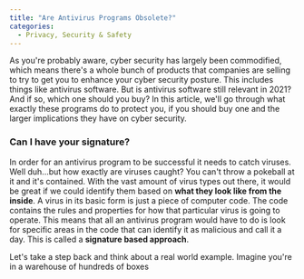 ```yaml
---
title: "Are Antivirus Programs Obsolete?"
categories:
  - Privacy, Security & Safety
---
```


As you're probably aware, cyber security has largely been commodified, which means there's a whole bunch of products that companies are selling to try to get you to enhance your cyber security posture. This includes things like antivirus software. But is antivirus software still relevant in 2021? And if so, which one should you buy? In this article, we'll go through what exactly these programs do to protect you, if you should buy one and the larger implications they have on cyber security. 

### Can I have your signature?

In order for an antivirus program to be successful it needs to catch viruses. Well duh...but how exactly are viruses caught? You can't throw a pokeball at it and it's contained. With the vast amount of virus types out there, it would be great if we could identify them based on **what they look like from the inside**. A virus in its basic form is just a piece of computer code. The code contains the rules and properties for how that particular virus is going to operate. This means that all an antivirus program would have to do is look for specific areas in the code that can identify it as malicious and call it a day. This is called a **signature based approach**. 

Let's take a step back and think about a real world example. Imagine you're in a warehouse of hundreds of boxes
